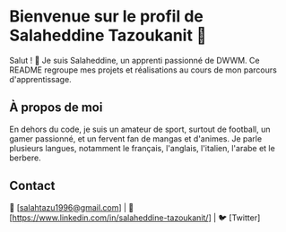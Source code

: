 # Bienvenue sur le profil de Salaheddine Tazoukanit 🚀

Salut ! 👋 Je suis Salaheddine, un apprenti passionné de DWWM. 
Ce README regroupe mes projets et réalisations au cours de mon parcours d'apprentissage. 

## À propos de moi
En dehors du code, je suis un amateur de sport, 
surtout de football, un gamer passionné, 
et un fervent fan de mangas et d'animes.
Je parle plusieurs langues, notamment le français, l'anglais,
l'italien, l'arabe et le berbere.

## Contact
📧 [salahtazu1996@gmail.com] | 💼 [https://www.linkedin.com/in/salaheddine-tazoukanit/] | 🐦 [Twitter]
